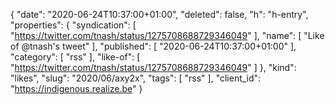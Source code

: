 {
  "date": "2020-06-24T10:37:00+01:00",
  "deleted": false,
  "h": "h-entry",
  "properties": {
    "syndication": [
      "https://twitter.com/tnash/status/1275708688729346049"
    ],
    "name": [
      "Like of @tnash's tweet"
    ],
    "published": [
      "2020-06-24T10:37:00+01:00"
    ],
    "category": [
      "rss"
    ],
    "like-of": [
      "https://twitter.com/tnash/status/1275708688729346049"
    ]
  },
  "kind": "likes",
  "slug": "2020/06/axy2x",
  "tags": [
    "rss"
  ],
  "client_id": "https://indigenous.realize.be"
}
